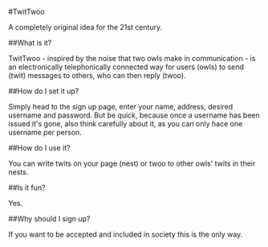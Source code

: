 #TwitTwoo

A completely original idea for the 21st century.

##What is it?

TwitTwoo - inspired by the noise that two owls make in communication - is an electronically telephonically connected way for users (owls) to send (twit) messages to others, who can then reply (twoo).

##How do I set it up?

Simply head to the sign up page, enter your name, address, desired username and password. But be quick, because once a username has been issued it's gone, also think carefully about it, as you can only hace one username per person.

##How do I use it?

You can write twits on your page (nest) or twoo to other owls' twits in their nests.

##Is it fun?

Yes.

##Why should I sign up?

If you want to be accepted and included in society this is the only way.